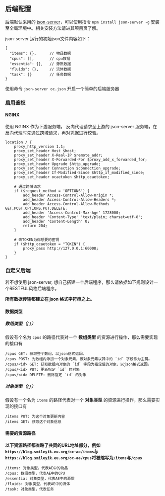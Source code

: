 ## 后端配置

后端默认采用的 [json-server](https://github.com/typicode/json-server)，可以使用指令 `npm install json-server -g` 安装至全局环境中。相关安装方法请进其项目页了解。

json-server 运行的初始json文件内容如下：
```
{
  "items": {},      // 物品数据
  "cpus": [],       // cpu数据
  "essentia": {},   // 源质数据
  "fluids": {},     // 流体数据
  "task": {}        // 任务数据
}
```

使用命令 `json-server oc.json` 开启一个简单的后端服务器

### 启用鉴权

#### NGINX

使用 NGINX 作为下游服务端， 反向代理请求至上游的 json-server 服务端，在反向代理时先通过跨域请求，再对凭据进行校验。

```
location / {
    proxy_http_version 1.1;
    proxy_set_header Host $host;
    proxy_set_header X-Real-IP $remote_addr;
    proxy_set_header X-Forwarded-For $proxy_add_x_forwarded_for;
    proxy_set_header Upgrade $http_upgrade;
    proxy_set_header Connection $connection_upgrade;
    proxy_set_header If-Modified-Since $http_if_modified_since;
    proxy_set_header ocaetoken $http_ocaetoken;

    # 通过跨域请求
    if ($request_method = 'OPTIONS') {
        add_header Access-Control-Allow-Origin *;
        add_header Access-Control-Allow-Headers *;
        add_header Access-Control-Allow-Methods GET,POST,OPTIONS,PUT,DELETE;
        add_header 'Access-Control-Max-Age' 1728000;
        add_header 'Content-Type' 'text/plain; charset=utf-8';
        add_header 'Content-Length' 0;
        return 204;
    }

    # 改TOKEN为你想要的密钥
    if ($http_ocaetoken = "TOKEN") {
        proxy_pass http://127.0.0.1:60008;
    }
}
```


### 自定义后端

若不想使用 json-server, 想自己搭建一个后端程序，那么请依据如下规则设计一个RESTFUL风格后端程序。

**所有数据传输都建立在 json 格式字符串之上。**

#### 数据类型

##### 数组类型（`[]`）

假设有个名为 `cpus` 的路径代表对一个 **数组类型** 的资源进行操作，那么需要实现的接口有

```
/cpus GET: 获取整个数组，以json格式返回。
/cpus POST: 为数组内添加一个对象元素，该对象元素以其中的 `id` 字段作为主键。
/cpus/<id> GET: 获取数组内对象的 `id` 字段为指定值的对象，以json格式返回。
/cpus/<id> PUT: 更新指定 `id` 的对象
/cpus/<id> DELETE: 删除指定 `id` 的对象
```

##### 对象类型（`{}`）

假设有一个名为 `items` 的路径代表对一个 **对象类型** 的资源进行操作，那么需要实现的接口有

```
/items PUT: 为这个对象更新内容
/items GET: 获取这个对象信息
```

#### 需要的资源路径

**以下资源路径都省略了共同的URL地址部分，例如`https://blog.smileyik.eu.org/oc-ae/items`与`https://blog.smileyik.eu.org/oc-ae/cpus`将被缩写为`/items`与`/cpus`**

```
/items: 对象类型，代表AE中的物品
/cpus: 数组类型，代表AE中的CPU
/essentia: 对象类型，代表AE中的源质
/fluids: 对象类型，代表AE中的流体
/task: 对象类型，代表任务
```
